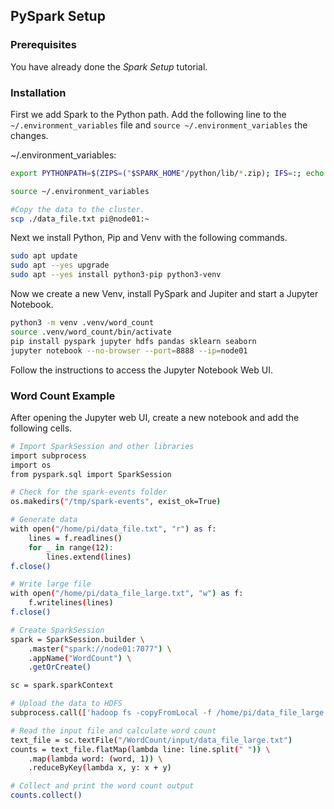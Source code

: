 ## PySpark Setup

### Prerequisites

You have already done the *Spark Setup* tutorial.

### Installation

First we add Spark to the Python path. Add the following line to the `~/.environment_variables` file and `source ~/.environment_variables` the changes.

~/.environment_variables:

```bash
export PYTHONPATH=$(ZIPS=("$SPARK_HOME"/python/lib/*.zip); IFS=:; echo "${ZIPS[*]}"):$PYTHONPATH
```

```bash
source ~/.environment_variables
```

```bash
#Copy the data to the cluster.
scp ./data_file.txt pi@node01:~
```

Next we install Python, Pip and Venv with the following commands.

```bash
sudo apt update
sudo apt --yes upgrade
sudo apt --yes install python3-pip python3-venv
```

Now we create a new Venv, install PySpark and Jupiter and start a Jupyter Notebook.

```bash
python3 -m venv .venv/word_count
source .venv/word_count/bin/activate
pip install pyspark jupyter hdfs pandas sklearn seaborn
jupyter notebook --no-browser --port=8888 --ip=node01
```

Follow the instructions to access the Jupyter Notebook Web UI.

### Word Count Example

After opening the Jupyter web UI, create a new notebook and add the following cells.

```bash
# Import SparkSession and other libraries
import subprocess
import os
from pyspark.sql import SparkSession
```

```bash
# Check for the spark-events folder
os.makedirs("/tmp/spark-events", exist_ok=True)
```

```bash
# Generate data
with open("/home/pi/data_file.txt", "r") as f:
    lines = f.readlines()
    for _ in range(12):
        lines.extend(lines)
f.close()
```
```bash
# Write large file
with open("/home/pi/data_file_large.txt", "w") as f:
    f.writelines(lines)
f.close()
```

```bash
# Create SparkSession
spark = SparkSession.builder \
    .master("spark://node01:7077") \
    .appName("WordCount") \
    .getOrCreate()
```
```bash
sc = spark.sparkContext
```

```bash
# Upload the data to HDFS
subprocess.call(['hadoop fs -copyFromLocal -f /home/pi/data_file_large.txt /WordCount/input/data_file_large.txt'], shell=True)
```

```bash
# Read the input file and calculate word count
text_file = sc.textFile("/WordCount/input/data_file_large.txt")
counts = text_file.flatMap(lambda line: line.split(" ")) \
    .map(lambda word: (word, 1)) \
    .reduceByKey(lambda x, y: x + y)
```

```bash
# Collect and print the word count output
counts.collect()
```
